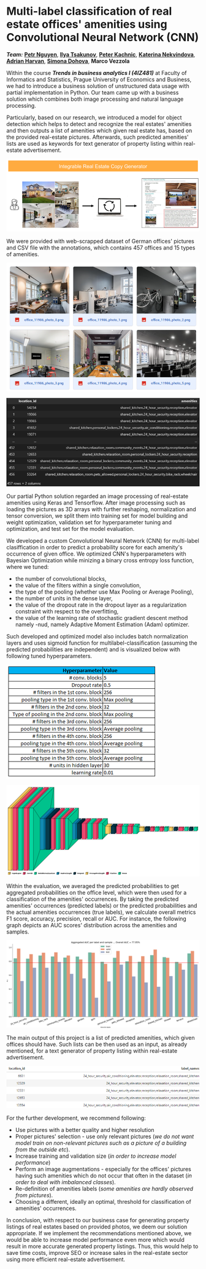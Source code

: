 # Multi-label classification of real estate offices' amenities using Convolutional Neural Network (CNN)

_**Team:**_ [**Petr Nguyen**](https://www.linkedin.com/in/petr-ngn/), [**Ilya Tsakunov**](https://www.linkedin.com/in/ilya-tsakunov-14192620b/), [**Peter Kachnic**](https://www.linkedin.com/in/peterkachnic/), [**Katerina Nekvindova**](https://www.linkedin.com/in/kateřina-nekvindová-119050178/), [**Adrian Harvan**](https://www.linkedin.com/in/adrian-harvan/), [**Simona Dohova**](https://www.linkedin.com/in/simona-dohová-182427153/), **Marco Vezzola**

Within the course __*Trends in business analytics I (4IZ481)*__ at Faculty of Informatics and Statistics, Prague University of Economics and Business, we had to introduce a business solution of unstructured data usage with partial implementation in Python. Our team came up with a business solution which combines both image processing and natural language processing.

Particularly, based on our research, we introduced a model for object detection which helps to detect and recognize the real estates' amenities and then outputs a list of amenities which given real estate has, based on the provided real-estate pictures. Afterwards, such predicted amenities' lists are used as keywords for text generator of property listing within real-estate advertisement.

![alt_text](https://raw.githubusercontent.com/petr-ngn/CNN_Real_Estate_Offices_Amenities_Listing/main/illustration_pics/image_01.png)

We were provided with web-scrapped dataset of German offices' pictures and CSV file with the annotations, which contains 457 offices and 15 types of amenities.

![alt_text](https://raw.githubusercontent.com/petr-ngn/CNN_Real_Estate_Offices_Amenities_Listing/main/illustration_pics/image_02.png)

![alt_text](https://raw.githubusercontent.com/petr-ngn/CNN_Real_Estate_Offices_Amenities_Listing/main/illustration_pics/image_03.png)

Our partial Python solution regarded an image processing of real-estate amenities using Keras and Tensorflow. After image processing such as loading the pictures as 3D arrays with further reshaping, normalization and tensor conversion, we split them into training set for model building and weight optimization, validation set for hyperparameter tuning and optimization, and test set for the model evaluation.

We developed a custom Convolutional Neural Network (CNN) for multi-label clasiffication in order to predict a probability score for each amenity's occurrence of given office. We optimized CNN's hyperparameters with Bayesian Optimization while minizing a binary cross entropy loss function, where we tuned:
- the number of convolutional blocks,
- the value of the filters within a single convolution,
- the type of the pooling (whether use Max Pooling or Average Pooling),
- the number of units in the dense layer,
- the value of the dropout rate in the dropout layer as a regularization constraint with respect to the overfitting,
- the value of the learning rate of stochastic gradient descent method namely
-nud, namely Adaptive Moment Estimation (Adam) optimizer.

Such developed and optimized model also includes batch normalization layers and uses sigmoid function for multilabel-classification (assuming the predicted probabilities are independent) and is visualized below with following tuned hyperparameters.

![alt_text](https://raw.githubusercontent.com/petr-ngn/CNN_Real_Estate_Offices_Amenities_Listing/main/illustration_pics/image_04.png)

![alt_text](https://github.com/petr-ngn/CNN_Real_Estate_Offices_Amenities_Listing/blob/main/plots/Model/CNN_PN__Visual_Keras.png?raw=true)

Within the evaluation, we averaged the predicted probabilities to get aggregated probabilities on the office level, which were then used for a classification of the amenities' occurrences. By taking the predicted amenities' occurrences (predicted labels) or the predicted probabilities and the actual amenities occurrences (true labels), we calculate overall metrics F1 score, accuracy, precision, recall or AUC. For instance, the following graph depicts an AUC scores' distribution across the amenities and samples.

![alt_text](https://raw.githubusercontent.com/petr-ngn/CNN_Real_Estate_Offices_Amenities_Listing/main/illustration_pics/image_05.png)

The main output of this project is a list of predicted amenities, which given offices should have. Such lists can be then used as an input, as already mentioned, for a text generator of property listing within real-estate advertisement.

![alt_text](https://raw.githubusercontent.com/petr-ngn/CNN_Real_Estate_Offices_Amenities_Listing/main/illustration_pics/image_06.png)

For the further development, we recommend following:
- Use pictures with a better quality and higher resolution
- Proper pictures' selection - use only relevant pictures (*we do not want model train on non-relevant pictures such as a picture of a building from the outside etc*).
- Increase training and validation size (*in order to increase model performance*)
- Perform an image augmentations - especially for the offices' pictures having such amenities which do not occur that often in the dataset (*in order to deal with imbalanced classes*).
- Re-definition of amenities labels (*some amenities are hardly observed from pictures*).
- Choosing a different, ideally an optimal, threshold for classification of amenities' occurrences.

In conclusion, with respect to our business case for generating property listings of real estates based on provided photos, we deem our solution appropriate. If we implement the recommendations mentioned above, we would be able to increase model performance even more which would result in more accurate generated property listings. Thus, this would help to save time costs, improve SEO or increase sales in the real-estate sector using more efficient real-estate advertisement.


